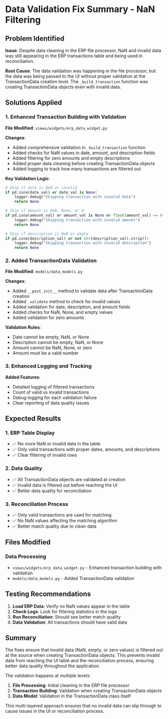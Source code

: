 # Data Validation Fix Summary - NaN Filtering

## Problem Identified

**Issue**: Despite data cleaning in the ERP file processor, NaN and invalid data was still appearing in the ERP transactions table and being used in reconciliation.

**Root Cause**: The data validation was happening in the file processor, but the data was being passed to the UI without proper validation at the TransactionData creation level. The `_build_transaction` function was creating TransactionData objects even with invalid data.

## Solutions Applied

### 1. Enhanced Transaction Building with Validation

**File Modified**: `views/widgets/erp_data_widget.py`

**Changes**:
- Added comprehensive validation in `_build_transaction` function
- Added checks for NaN values in date, amount, and description fields
- Added filtering for zero amounts and empty descriptions
- Added proper data cleaning before creating TransactionData objects
- Added logging to track how many transactions are filtered out

**Key Validation Logic**:
```python
# Skip if date is NaN or invalid
if pd.isna(date_val) or date_val is None:
    logger.debug("Skipping transaction with invalid date")
    return None

# Skip if amount is NaN, None, or 0
if pd.isna(amount_val) or amount_val is None or float(amount_val) == 0:
    logger.debug("Skipping transaction with invalid amount")
    return None

# Skip if description is NaN or empty
if pd.isna(description_val) or not str(description_val).strip():
    logger.debug("Skipping transaction with invalid description")
    return None
```

### 2. Added TransactionData Validation

**File Modified**: `models/data_models.py`

**Changes**:
- Added `__post_init__` method to validate data after TransactionData creation
- Added `_validate` method to check for invalid values
- Added validation for date, description, and amount fields
- Added checks for NaN, None, and empty values
- Added validation for zero amounts

**Validation Rules**:
- Date cannot be empty, NaN, or None
- Description cannot be empty, NaN, or None
- Amount cannot be NaN, None, or zero
- Amount must be a valid number

### 3. Enhanced Logging and Tracking

**Added Features**:
- Detailed logging of filtered transactions
- Count of valid vs invalid transactions
- Debug logging for each validation failure
- Clear reporting of data quality issues

## Expected Results

### 1. ERP Table Display
- ✅ No more NaN or invalid data in the table
- ✅ Only valid transactions with proper dates, amounts, and descriptions
- ✅ Clear filtering of invalid rows

### 2. Data Quality
- ✅ All TransactionData objects are validated at creation
- ✅ Invalid data is filtered out before reaching the UI
- ✅ Better data quality for reconciliation

### 3. Reconciliation Process
- ✅ Only valid transactions are used for matching
- ✅ No NaN values affecting the matching algorithm
- ✅ Better match quality due to clean data

## Files Modified

### Data Processing
- `views/widgets/erp_data_widget.py` - Enhanced transaction building with validation
- `models/data_models.py` - Added TransactionData validation

## Testing Recommendations

1. **Load ERP Data**: Verify no NaN values appear in the table
2. **Check Logs**: Look for filtering statistics in the logs
3. **Run Reconciliation**: Should see better match quality
4. **Data Validation**: All transactions should have valid data

## Summary

The fixes ensure that invalid data (NaN, empty, or zero values) is filtered out at the source when creating TransactionData objects. This prevents invalid data from reaching the UI table and the reconciliation process, ensuring better data quality throughout the application.

The validation happens at multiple levels:
1. **File Processing**: Initial cleaning in the ERP file processor
2. **Transaction Building**: Validation when creating TransactionData objects
3. **Data Model**: Validation in the TransactionData class itself

This multi-layered approach ensures that no invalid data can slip through to cause issues in the UI or reconciliation process.
